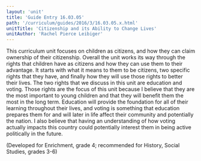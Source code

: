 ```yaml
---
layout: 'unit'
title: 'Guide Entry 16.03.05'
path: '/curriculum/guides/2016/3/16.03.05.x.html'
unitTitle: 'Citizenship and its Ability to Change Lives'
unitAuthor: 'Rachel Pierce Leibiger'
---
```


<main>
 <p>
  This curriculum unit focuses on children as citizens, and how they can claim ownership of their citizenship. Overall the unit works its way through the rights that children have as citizens and how they can use them to their advantage. It starts with what it means to them to be citizens, two specific rights that they have, and finally how they will use those rights to better their lives. The two rights that we discuss in this unit are education and voting. Those rights are the focus of this unit because I believe that they are the most important to young children and that they will benefit them the most in the long term. Education will provide the foundation for all of their learning throughout their lives, and voting is something that education prepares them for and will later in life affect their community and potentially the nation. I also believe that having an understanding of how voting actually impacts this country could potentially interest them in being active politically in the future.
 </p>
 <p>
  (Developed for Enrichment, grade 4; recommended for History, Social Studies, grades 3-6)
 </p>
</main>
